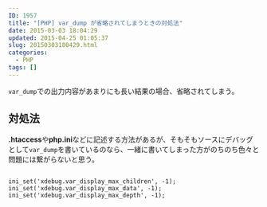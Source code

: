 ```yaml
---
ID: 1957
title: "[PHP] var_dump が省略されてしまうときの対処法"
date: 2015-03-03 18:04:29
updated: 2015-04-25 01:05:37
slug: 20150303180429.html
categories:
  - PHP
tags: []
---
```


<code>var_dump</code>での出力内容があまりにも長い結果の場合、省略されてしまう。

<!--more-->
<h2>対処法</h2>
<b>.htaccess</b>や<b>php.ini</b>などに記述する方法があるが、そもそもソースにデバッグとして<code>var_dump</code>を書いているのなら、一緒に書いてしまった方がのちのち色々と問題には繋がらないと思う。
<pre class="php"><code>
ini_set('xdebug.var_display_max_children', -1);
ini_set('xdebug.var_display_max_data', -1);
ini_set('xdebug.var_display_max_depth', -1);</code></pre>
